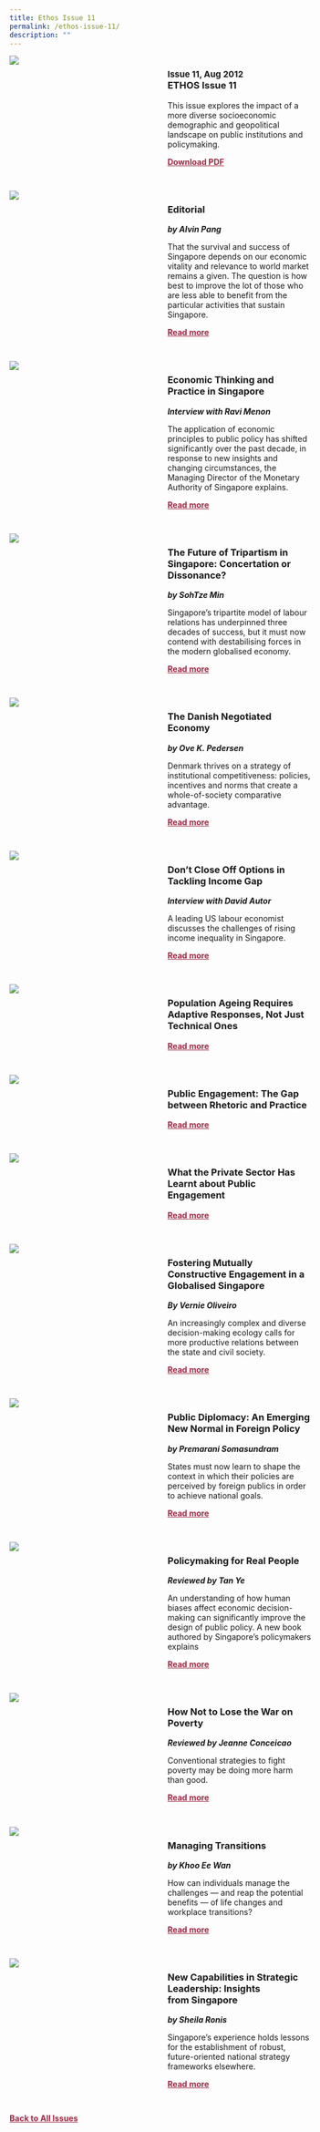 ```yaml
---
title: Ethos Issue 11
permalink: /ethos-issue-11/
description: ""
---
```

<style>

.back a
{
	color: #9f2943;
	font-weight: bold;
	}
	
 .cat
    {
        font-size: 15px;
    }

.text
{
	width: 50%;
}	
	
.img1 img
{
margin-top:25px;	
}	
	
.img img
{
margin-top:15px;	
}		
	
.button1 a
{
	color: #9f2943;
	font-weight:bold;
}
	

.grid-container {
	display: grid;
	grid-template-columns: 50% 50%;
	grid-column-gap: 5%;
	margin-bottom: 5%;
	}	
	
@media only screen and (max-width: 600px) {
	.grid-container {
		display: block;
	}
}	
</style>


<div class="grid-container">
	<div><img src="/images/Ethos_Thumbnails_Cover/ethosissue11.jpg"></div>
	<div>
		<h3><span class="cat">Issue 11, Aug 2012</span><br>ETHOS Issue 11</h3>
		<p>This issue explores the impact of a more diverse socioeconomic demographic and geopolitical landscape on public institutions and policymaking.</p>
		<div class="button1"><a href="https://file.go.gov.sg/ethos-issue-11.pdf">Download PDF</a></div>
	</div>
</div>

<br>

<div class="grid-container">
	<div><img src="/images/Landing_Banner_Images/tile_editorial.jpg"></div>
	<div>
		<h3>Editorial</h3>
		<b><i>by Alvin Pang</i></b>
		<p>That the survival and success of Singapore depends on our economic vitality and relevance to world market remains a given. The question is how best to improve the lot of those who are less able to benefit from the particular activities that sustain Singapore.</p>
		<div class="button1"><a href="/ethos-issue-11/editorial/">Read more</a></div>
	</div>
</div>

<br>

<div class="grid-container">
	<div><img src="/images/Landing_Banner_Images/tile_interviews.jpg"></div>
	<div>
		<h3>Economic Thinking and Practice in Singapore</h3>
		<b><i>Interview with Ravi Menon</i></b>
		<p>The application of economic principles to public policy has shifted significantly over the past decade, in response to new insights and changing circumstances, the Managing Director of the Monetary Authority of Singapore explains.</p>
		<div class="button1"><a href="/ethos-issue-11/economic-thinking-and-practice-in-singapore/">Read more</a></div>
	</div>
</div>

<br>

<div class="grid-container">
	<div><img src="/images/Cropped_images/Ethos_Issue_11/11_Teaser_The%20Future%20of%20Tripartism%20in%20Singapore-%20Concertation%20or%20Dissonance.jpg"></div>
	<div>
		<h3>The Future of Tripartism in Singapore: Concertation or Dissonance?</h3>
		<b><i>by SohTze Min</i></b>
		<p>Singapore’s tripartite model of labour relations has underpinned three decades of success, but it must now contend with destabilising forces in the modern globalised economy.</p>
		<div class="button1"><a href="/ethos-issue-11/the-future-of-tripartism-in-singapore-concertation-or-dissonance/">Read more</a></div>
	</div>
</div>

<br>

<div class="grid-container">
	<div><img src="/images/Cropped_images/Ethos_Issue_11/11_Teaser_The%20Danish%20Negotiated%20Economy.jpg"></div>
	<div>
		<h3>The Danish Negotiated Economy</h3>
		<b><i>by Ove K. Pedersen</i></b>
		<p>Denmark thrives on a strategy of institutional competitiveness: policies, incentives and norms that create a whole-of-society comparative advantage.</p>
		<div class="button1"><a href="/ethos-issue-11/the-danish-negotiated-economy/">Read more</a></div>
	</div>
</div>

<br>

<div class="grid-container">
	<div><img src="/images/Landing_Banner_Images/tile_interviews.jpg"></div>
	<div>
		<h3>Don’t Close Off Options in Tackling Income Gap</h3>
		<b><i>Interview with David Autor</i></b>
		<p>A leading US labour economist discusses the challenges of rising income inequality in Singapore.</p>
		<div class="button1"><a href="/ethos-issue-11/dont-close-off-options-in-tackling-income-gap/">Read more</a></div>
	</div>
</div>

<br>

<div class="grid-container">
	<div><img src="/images/Landing_Banner_Images/tile_opinion.jpg"></div>
	<div>
		<h3>Population Ageing Requires Adaptive Responses, Not Just Technical Ones</h3>
		<b><i></i></b>
		<p></p>
		<div class="button1"><a href="">Read more</a></div>
	</div>
</div>

<br>

<div class="grid-container">
	<div><img src="/images/Landing_Banner_Images/tile_opinion.jpg"></div>
	<div>
		<h3>Public Engagement: The Gap between Rhetoric and Practice</h3>
		<b><i></i></b>
		<p></p>
		<div class="button1"><a href="">Read more</a></div>
	</div>
</div>

<br>

<div class="grid-container">
	<div><img src="/images/Cropped_images/Ethos_Issue_11/11_Teaser_What%20the%20Private%20Sector%20Has%20Learnt%20about%20Public%20Engagement.jpg"></div>
	<div>
		<h3>What the Private Sector Has Learnt about Public Engagement</h3>
		<b><i></i></b>
		<p></p>
		<div class="button1"><a href="">Read more</a></div>
	</div>
</div>

<br>

<div class="grid-container">
	<div><img src="/images/Landing_Banner_Images/tile_opinion.jpg"></div>
	<div>
		<h3>Fostering Mutually Constructive Engagement in a Globalised Singapore</h3>
		<b><i>By Vernie Oliveiro</i></b>
		<p>An increasingly complex and diverse decision-making ecology calls for more productive relations between the state and civil society.</p>
		<div class="button1"><a href="/ethos-issue-11/fostering-mutually-constructive-engagement-in-a-globalised-singapore/">Read more</a></div>
	</div>
</div>

<br>

<div class="grid-container">
	<div><img src="/images/Landing_Banner_Images/tile_opinion.jpg"></div>
	<div>
		<h3>Public Diplomacy: An Emerging New Normal in Foreign Policy</h3>
		<b><i>by Premarani Somasundram</i></b>
		<p>States must now learn to shape the context in which their policies are perceived by foreign publics in order to achieve national goals.</p>
		<div class="button1"><a href="/ethos-issue-11/public-diplomacy-an-emerging-new-normal-in-foreign-policy/">Read more</a></div>
	</div>
</div>

<br>

<div class="grid-container">
	<div><img src="/images/Landing_Banner_Images/tile_book%20review.jpg"></div>
	<div>
		<h3>Policymaking for Real People</h3>
		<b><i>Reviewed by Tan Ye</i></b>
		<p>An understanding of how human biases affect economic decision-making can significantly improve the design of public policy. A new book authored by Singapore’s policymakers explains</p>
		<div class="button1"><a href="/ethos-issue-11/policymaking-for-real-people/">Read more</a></div>
	</div>
</div>

<br>

<div class="grid-container">
	<div><img src="/images/Landing_Banner_Images/tile_book%20review.jpg"></div>
	<div>
		<h3>How Not to Lose the War on Poverty</h3>
		<b><i>Reviewed by Jeanne Conceicao</i></b>
		<p>Conventional strategies to fight poverty may be doing more harm than good.</p>
		<div class="button1"><a href="/ethos-issue-11/how-not-to-lose-the-war-on-poverty/">Read more</a></div>
	</div>
</div>

<br>

<div class="grid-container">
	<div><img src="/images/Cropped_images/Ethos_Issue_11/11_Teaser_Managing%20Transitions.jpg"></div>
	<div>
		<h3>Managing Transitions</h3>
		<b><i>by Khoo Ee Wan</i></b>
		<p>How can individuals manage the challenges — and reap the potential benefits — of life changes and workplace transitions?</p>
		<div class="button1"><a href="/ethos-issue-11/managing-transitions/">Read more</a></div>
	</div>
</div>

<br>

<div class="grid-container">
	<div><img src="/images/Landing_Banner_Images/tile_opinion.jpg"></div>
	<div>
		<h3>New Capabilities in Strategic Leadership: Insights from&nbsp;Singapore</h3>
		<b><i>by Sheila Ronis</i></b>
		<p>Singapore’s experience holds lessons for the establishment of robust, future-oriented national strategy frameworks elsewhere.</p>
		<div class="button1"><a href="/ethos-issue-11/new-capabilities-in-strategic-leadership-insights-from-singapore/">Read more</a></div>
	</div>
</div>

<br>


<div class="back">
<a href="/all-issues/">Back to All Issues</a>
</div>